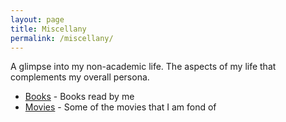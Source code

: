 ```yaml
---
layout: page
title: Miscellany
permalink: /miscellany/
---
```

A glimpse into my non-academic life. The aspects of my life that complements my overall persona.
<ul>
	<li><a href="books">Books</a> - Books read by me</li>
	<li><a href="movies">Movies</a> - Some of the movies that I am fond of</li>
</ul>
